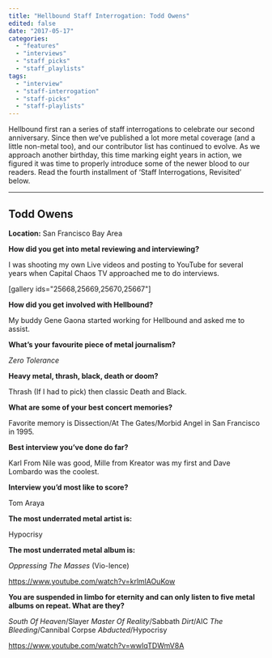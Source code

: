 ```yaml
---
title: "Hellbound Staff Interrogation: Todd Owens"
edited: false
date: "2017-05-17"
categories:
  - "features"
  - "interviews"
  - "staff_picks"
  - "staff_playlists"
tags:
  - "interview"
  - "staff-interrogation"
  - "staff-picks"
  - "staff-playlists"
---
```


Hellbound first ran a series of staff interrogations to celebrate our second anniversary. Since then we’ve published a lot more metal coverage (and a little non-metal too), and our contributor list has continued to evolve. As we approach another birthday, this time marking eight years in action, we figured it was time to properly introduce some of the newer blood to our readers. Read the fourth installment of ‘Staff Interrogations, Revisited’ below.

* * *

## Todd Owens

**Location:** San Francisco Bay Area

**How did you get into metal reviewing and interviewing?**

I was shooting my own Live videos and posting to YouTube for several years when Capital Chaos TV approached me to do interviews.

\[gallery ids="25668,25669,25670,25667"\]

**How did you get involved with Hellbound?**

My buddy Gene Gaona started working for Hellbound and asked me to assist.

**What’s your favourite piece of metal journalism?**

_Zero Tolerance_

**Heavy metal, thrash, black, death or doom?**

Thrash (If I had to pick) then classic Death and Black.

**What are some of your best concert memories?**

Favorite memory is Dissection/At The Gates/Morbid Angel in San Francisco in 1995.

**Best interview you’ve done do far?**

Karl From Nile was good, Mille from Kreator was my first and Dave Lombardo was the coolest.

**Interview you’d most like to score?**

Tom Araya

**The most underrated metal artist is:**

Hypocrisy

**The most underrated metal album is:**

_Oppressing The Masses_ (Vio-lence)

https://www.youtube.com/watch?v=krlmlAOuKow

**You are suspended in limbo for eternity and can only listen to five metal albums on repeat. What are they?**

_South Of Heaven_/Slayer _Master Of Reality_/Sabbath _Dirt_/AIC _The Bleeding_/Cannibal Corpse _Abducted_/Hypocrisy

https://www.youtube.com/watch?v=wwIqTDWmV8A
